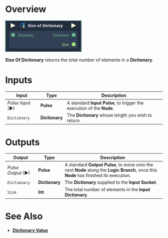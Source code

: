 # Overview

![The Size Of Dictionary Node.](../../.gitbook/assets/size-of-dictionary.png)

**Size Of Dictionary** returns the total number of elements in a **Dictionary**.


# Inputs

|Input|Type|Description|
|---|---|---|
|*Pulse Input* (►)|**Pulse**|A standard **Input Pulse**, to trigger the execution of the **Node**.|
|`Dictionary` | **Dictionary** | The **Dictionary** whose length you wish to return.|

# Outputs

|Output|Type|Description|
|---|---|---|
|*Pulse Output* (►)|**Pulse**|A standard **Output Pulse**, to move onto the next **Node** along the **Logic Branch**, once this **Node** has finished its execution.|
| `Dictionary` | **Dictionary** | The **Dictionary** supplied to the **Input** **Socket**.  |
| `Size` | **Int** | The total number of elements in the **Input** **Dictionary**.|

# See Also

* [**Dictionary Value**](dictionary-value.md) 



